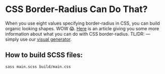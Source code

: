 # CSS Border-Radius Can Do That?

When you use eight values specifying border-radius in CSS, you can build organic looking shapes. WOW 😱. 
[Here](https://medium.com/@nilsbinder/css-border-radius-can-do-that-c3b20bd9405) is an article giving you some more information about what you can do with CSS border-radius.
TL/DR: — simply use our [visual generator](https://9elements.github.io/fancy-border-radius/).


## How to build SCSS files:
```sass main.scss build/main.css```

